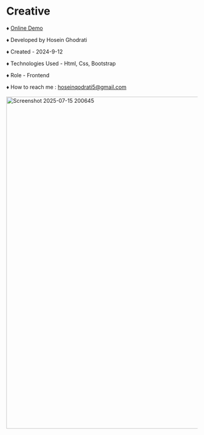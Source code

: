 # Creative

<span>&diams;</span>  <a href="https://hosein-ghodrati.github.io/Creative/">Online Demo</a>

<span>&diams;</span>  Developed by Hosein Ghodrati

<span>&diams;</span>  Created - 2024-9-12

<span>&diams;</span>  Technologies Used - Html, Css, Bootstrap

<span>&diams;</span>  Role - Frontend

<span>&diams;</span> How to reach me : hoseinqodrati5@gmail.com
<br>
<br>
<img width="1918" height="873" alt="Screenshot 2025-07-15 200645" src="https://github.com/user-attachments/assets/203f2d47-8c7c-4b08-bfc9-6f079bbd1044" />

